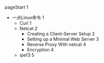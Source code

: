 pageStart 1

- 一点Linux命令 1
    - Curl 1
    - Netcat 2
        - Creating a Client-Server Setup 2
        - Setting up a Minimal Web Server 3
        - Reverse Proxy With netcat 4
        - Encryption 4
    - ipef3 5
